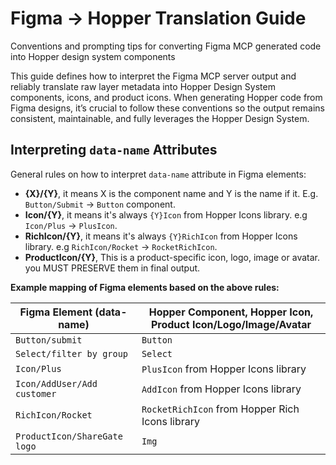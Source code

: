 # Figma → Hopper Translation Guide

Conventions and prompting tips for converting Figma MCP generated code into Hopper design system components

This guide defines how to interpret the Figma MCP server output and reliably translate raw layer metadata into Hopper Design System components, icons, and product icons.
When generating Hopper code from Figma designs, it’s crucial to follow these conventions so the output remains consistent, maintainable, and fully leverages the Hopper Design System.

## Interpreting `data-name` Attributes

General rules on how to interpret `data-name` attribute in Figma elements:

- **{X}/{Y}**, it means X is the component name and Y is the name if it. E.g. `Button/Submit` → `Button` component.
- **Icon/{Y}**, it means it's always `{Y}Icon` from Hopper Icons library. e.g `Icon/Plus` → `PlusIcon`.
- **RichIcon/{Y}**, it means it's always `{Y}RichIcon` from Hopper Icons library. e.g `RichIcon/Rocket` → `RocketRichIcon`.
- **ProductIcon/{Y}**, This is a product-specific icon, logo, image or avatar. you MUST PRESERVE them in final output.

**Example mapping of Figma elements based on the above rules:**

| Figma Element (data-name)    | Hopper Component, Hopper Icon, Product Icon/Logo/Image/Avatar |
|------------------------------|---------------------------------------------------------------|
| `Button/submit`              | `Button`                                                      |
| `Select/filter by group`     | `Select`                                                      |
| `Icon/Plus`                  | `PlusIcon` from Hopper Icons library                          |
| `Icon/AddUser/Add customer`  | `AddIcon` from Hopper Icons library                           |
| `RichIcon/Rocket`            | `RocketRichIcon` from Hopper Rich Icons library               |
| `ProductIcon/ShareGate logo` | `Img`                                                         |
